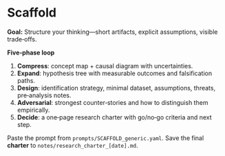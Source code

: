 # Scaffold

**Goal:** Structure your thinking—short artifacts, explicit assumptions, visible trade‑offs.

**Five‑phase loop**
1. **Compress**: concept map + causal diagram with uncertainties.
2. **Expand**: hypothesis tree with measurable outcomes and falsification paths.
3. **Design**: identification strategy, minimal dataset, assumptions, threats, pre‑analysis notes.
4. **Adversarial**: strongest counter‑stories and how to distinguish them empirically.
5. **Decide**: a one‑page research charter with go/no‑go criteria and next step.

Paste the prompt from `prompts/SCAFFOLD_generic.yaml`. Save the final **charter** to `notes/research_charter_[date].md`.
